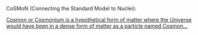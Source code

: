 CoSMoN (Connecting the Standard Model to Nuclei):

[Cosmon or Cosmonium is a hypothetical form of matter where the Universe would have been in a dense form of matter as a particle named Cosmon...](https://en.wikipedia.org/wiki/Cosmon)
